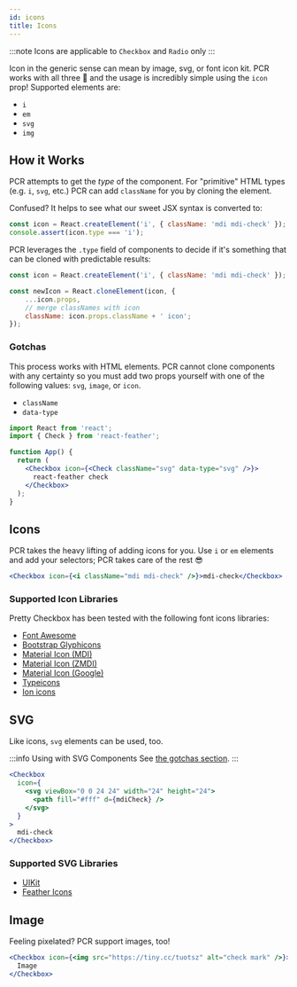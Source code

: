 ```yaml
---
id: icons
title: Icons
---
```


:::note Icons are applicable to `Checkbox` and `Radio` only :::

Icon in the generic sense can mean by image, svg, or font icon kit. PCR works
with all three :tada: and the usage is incredibly simple using the `icon` prop!
Supported elements are:

- `i`
- `em`
- `svg`
- `img`

## How it Works

PCR attempts to get the _type_ of the component. For "primitive" HTML types
(e.g. `i`, `svg`, etc.) PCR can add `className` for you by cloning the element.

Confused? It helps to see what our sweet JSX syntax is converted to:

```js
const icon = React.createElement('i', { className: 'mdi mdi-check' });
console.assert(icon.type === 'i');
```

PCR leverages the `.type` field of components to decide if it's something that
can be cloned with predictable results:

```js
const icon = React.createElement('i', { className: 'mdi mdi-check' });

const newIcon = React.cloneElement(icon, {
    ...icon.props,
    // merge classNames with icon
    className: icon.props.className + ' icon';
});
```

### Gotchas

This process works with HTML elements. PCR cannot clone components with any
certainty so you must add two props yourself with one of the following values:
`svg`, `image`, or `icon`.

- `className`
- `data-type`

```jsx {7}
import React from 'react';
import { Check } from 'react-feather';

function App() {
  return (
    <Checkbox icon={<Check className="svg" data-type="svg" />}>
      react-feather check
    </Checkbox>
  );
}
```

## Icons

PCR takes the heavy lifting of adding icons for you. Use `i` or `em` elements
and add your selectors; PCR takes care of the rest :sunglasses:

```jsx live
<Checkbox icon={<i className="mdi mdi-check" />}>mdi-check</Checkbox>
```

### Supported Icon Libraries

Pretty Checkbox has been tested with the following font icons libraries:

- [Font Awesome](https://fontawesome.com/icons?from=io)
- [Bootstrap Glyphicons](http://fontawesome.io/icons/)
- [Material Icon (MDI)](https://materialdesignicons.com/)
- [Material Icon (ZMDI)](http://zavoloklom.github.io/material-design-iconic-font/icons.html)
- [Material Icon (Google)](https://material.io/icons)
- [Typeicons](http://www.typicons.com/)
- [Ion icons](http://ionicons.com/)

## SVG

Like icons, `svg` elements can be used, too.

:::info Using with SVG Components See [the gotchas section](#gotchas). :::

```jsx live
<Checkbox
  icon={
    <svg viewBox="0 0 24 24" width="24" height="24">
      <path fill="#fff" d={mdiCheck} />
    </svg>
  }
>
  mdi-check
</Checkbox>
```

### Supported SVG Libraries

- [UIKit](https://getuikit.com/docs/icon)
- [Feather Icons](https://feathericons.com/)

## Image

Feeling pixelated? PCR support images, too!

```jsx live
<Checkbox icon={<img src="https://tiny.cc/tuotsz" alt="check mark" />}>
  Image
</Checkbox>
```
